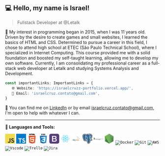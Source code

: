 ## :computer: Hello, my name is <strong>Israel!</strong>

> Fullstack Developer at @Letalk

🔭 My interest in programming began in 2015, when I was 11 years old. Driven by the desire to create games and small websites, I learned the basics of HTML and CSS. Determined to pursue a career in this field, I chose to attend high school at ETEC (São Paulo Technical School), where I specialized in Internet Computing. This course provided me with a solid foundation and boosted my self-taught learning, allowing me to develop my own software. Currently, I am consolidating my professional career as a full-stack web developer at Letalk and studying Systems Analysis and Development.

```ts
const importantLinks: ImportantLinks = {
   🌐 Website: 'https://israelcruzz-portfolio.vercel.app/',
   📩 Email: 'israelcruz.contato@gmail.com',
}
```

💬 You can find me on [LinkedIn](https://github.com/israelcruzz) or by email israelcruz.contato@gmail.com, I'm open to help with whatever I can.

----

**🔭 Languages and Tools:**

<code><img height="32" src="https://raw.githubusercontent.com/github/explore/80688e429a7d4ef2fca1e82350fe8e3517d3494d/topics/javascript/javascript.png" alt="Javascript"/></code>
<code><img height="32" src="https://raw.githubusercontent.com/github/explore/80688e429a7d4ef2fca1e82350fe8e3517d3494d/topics/typescript/typescript.png" alt="Typescript"/></code>
<code><img height="32" src="https://raw.githubusercontent.com/github/explore/80688e429a7d4ef2fca1e82350fe8e3517d3494d/topics/html/html.png" alt="HTML5"/></code>
<code><img height="32" src="https://raw.githubusercontent.com/github/explore/80688e429a7d4ef2fca1e82350fe8e3517d3494d/topics/css/css.png" alt="CSS"/></code>
<code><img height="32" src="https://raw.githubusercontent.com/github/explore/80688e429a7d4ef2fca1e82350fe8e3517d3494d/topics/bootstrap/bootstrap.png" alt="Bootstrap"/></code>
<code><img height="32" src="https://raw.githubusercontent.com/github/explore/80688e429a7d4ef2fca1e82350fe8e3517d3494d/topics/react/react.png" alt="React"/></code>
<code><img height="32" src="https://raw.githubusercontent.com/github/explore/80688e429a7d4ef2fca1e82350fe8e3517d3494d/topics/mysql/mysql.png" alt="MySQL"/></code>
<code><img height="32" src="https://raw.githubusercontent.com/github/explore/80688e429a7d4ef2fca1e82350fe8e3517d3494d/topics/postgresql/postgresql.png" alt="PostegreSQL"/></code>
<code><img height="32" src="https://raw.githubusercontent.com/github/explore/80688e429a7d4ef2fca1e82350fe8e3517d3494d/topics/mongodb/mongodb.png" alt="MongoDB"/></code>
<code><img height="32" src="https://raw.githubusercontent.com/github/explore/80688e429a7d4ef2fca1e82350fe8e3517d3494d/topics/nodejs/nodejs.png" alt="Nodejs"/></code>
<code><img height="32" src="https://cdn.jsdelivr.net/gh/devicons/devicon/icons/docker/docker-plain-wordmark.svg" alt="Docker"/></code>
<code><img height="32" src="https://cdn.jsdelivr.net/gh/devicons/devicon/icons/git/git-original.svg" alt="Git"/></code>
<code><img height="32" src="https://cdn.jsdelivr.net/gh/devicons/devicon/icons/amazonwebservices/amazonwebservices-original.svg" alt="AWS"/></code>
<code><img height="32" src="https://cdn.jsdelivr.net/gh/devicons/devicon/icons/vscode/vscode-original.svg" alt="Vscode"/></code>
<code><img height="32" src="https://cdn.jsdelivr.net/gh/devicons/devicon/icons/trello/trello-plain.svg" alt="Trello"/></code>
<code><img height="32" src="https://cdn.jsdelivr.net/gh/devicons/devicon/icons/jira/jira-original.svg" alt="Jira"/></code>
